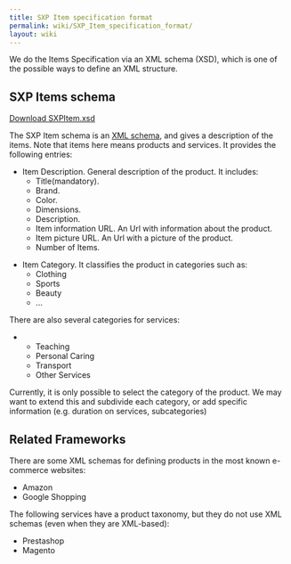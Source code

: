 ```yaml
---
title: SXP Item specification format
permalink: wiki/SXP_Item_specification_format/
layout: wiki
---
```


We do the Items Specification via an XML schema (XSD), which is one of
the possible ways to define an XML structure.

SXP Items schema
----------------

[Download
SXPItem.xsd](https://docs.google.com/file/d/0B4JKZAq0izyxRHV1RFFnUHBYM0k/edit?usp=sharing)

The SXP Item schema is an [XML schema](/wiki/XSD "wikilink"), and gives a
description of the items. Note that items here means products and
services. It provides the following entries:

-   Item Description. General description of the product. It includes:
    -   Title(mandatory).
    -   Brand.
    -   Color.
    -   Dimensions.
    -   Description.
    -   Item information URL. An Url with information about the product.
    -   Item picture URL. An Url with a picture of the product.
    -   Number of Items.

<!-- -->

-   Item Category. It classifies the product in categories such as:
    -   Clothing
    -   Sports
    -   Beauty
    -   ...

There are also several categories for services:

-   -   Teaching
    -   Personal Caring
    -   Transport
    -   Other Services

Currently, it is only possible to select the category of the product. We
may want to extend this and subdivide each category, or add specific
information (e.g. duration on services, subcategories)

Related Frameworks
------------------

There are some XML schemas for defining products in the most known
e-commerce websites:

-   Amazon
-   Google Shopping

The following services have a product taxonomy, but they do not use XML
schemas (even when they are XML-based):

-   Prestashop
-   Magento

